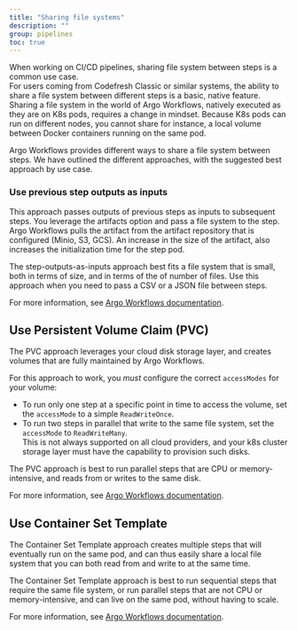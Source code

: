 ```yaml
---
title: "Sharing file systems"
description: ""
group: pipelines
toc: true
---
```


When working on CI/CD pipelines, sharing file system between steps is a common use case.  
For users coming from Codefresh Classic or similar systems, the ability to share a file system between different steps is a basic, native feature. Sharing a file system in the world of Argo Workflows, natively executed as they are on K8s pods, requires a change in mindset. Because K8s pods can run on different nodes, you cannot share for instance, a local volume between Docker containers running on the same pod.  

Argo Workflows provides different ways to share a file system between steps. We have outlined the different approaches, with the suggested best approach by use case.

### Use previous step outputs as inputs
This approach passes outputs of previous steps as inputs to subsequent steps. You leverage the artifacts option and pass a file system to the step.
Argo Workflows pulls the artifact from the artifact repository that is configured (Minio, S3, GCS). An increase in the size of the artifact, also increases the initialization time for the step pod.  

The step-outputs-as-inputs approach best fits a file system that is small, both in terms of size, and in terms of the of number of files. Use this approach when you need to pass a CSV or a JSON file between steps.

For more information, see [Argo Workflows documentation](https://argoproj.github.io/argo-workflows/workflow-inputs/#using-previous-step-outputs-as-inputs).

## Use Persistent Volume Claim (PVC)
The PVC approach leverages your cloud disk storage layer, and creates volumes that are fully maintained by Argo Workflows.

For this approach to work, you _must_ configure the correct `accessModes` for your volume:

* To run only one step at a specific point in time to access the volume, set the `accessMode` to a simple `ReadWriteOnce`.
* To run two steps in parallel that write to the same file system, set the `accessMode` to `ReadWriteMany`.  
  This is not always supported on all cloud providers, and your k8s cluster storage layer must have the capability to provision such disks.

The PVC approach is best to run parallel steps that are CPU or memory-intensive, and reads from or writes to the same disk.  

For more information, see [Argo Workflows documentation](https://argoproj.github.io/argo-workflows/fields/#persistentvolumeclaim). 


## Use Container Set Template
The Container Set Template approach creates multiple steps that will eventually run on the same pod, and can thus easily share a local file system that you can both read from and write to at the same time.  

The Container Set Template approach is best to run sequential steps that require the same file system, or run parallel steps that are not CPU or memory-intensive, and can live on the same pod, without having to scale.  

For more information, see [Argo Workflows documentation](https://argoproj.github.io/argo-workflows/container-set-template/).
